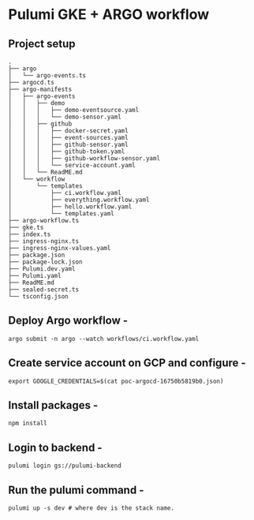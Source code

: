 # Pulumi GKE + ARGO workflow

## Project setup

    .
    ├── argo
    │   └── argo-events.ts
    ├── argocd.ts
    ├── argo-manifests
    │   ├── argo-events
    │   │   ├── demo
    │   │   │   ├── demo-eventsource.yaml
    │   │   │   └── demo-sensor.yaml
    │   │   ├── github
    │   │   │   ├── docker-secret.yaml
    │   │   │   ├── event-sources.yaml
    │   │   │   ├── github-sensor.yaml
    │   │   │   ├── github-token.yaml
    │   │   │   ├── github-workflow-sensor.yaml
    │   │   │   └── service-account.yaml
    │   │   └── ReadME.md
    │   └── workflow
    │       └── templates
    │           ├── ci.workflow.yaml
    │           ├── everything.workflow.yaml
    │           ├── hello.workflow.yaml
    │           └── templates.yaml
    ├── argo-workflow.ts
    ├── gke.ts
    ├── index.ts
    ├── ingress-nginx.ts
    ├── ingress-nginx-values.yaml
    ├── package.json
    ├── package-lock.json
    ├── Pulumi.dev.yaml
    ├── Pulumi.yaml
    ├── ReadME.md
    ├── sealed-secret.ts
    └── tsconfig.json

## Deploy Argo workflow -

    argo submit -n argo --watch workflows/ci.workflow.yaml

## Create service account on GCP and configure -

    export GOOGLE_CREDENTIALS=$(cat poc-argocd-16750b5819b0.json)

## Install packages -

    npm install

## Login to backend -

    pulumi login gs://pulumi-backend

## Run the pulumi command -

    pulumi up -s dev # where dev is the stack name.
